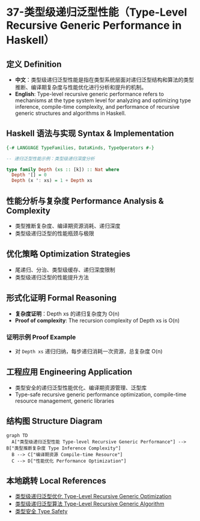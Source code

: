 # 37-类型级递归泛型性能（Type-Level Recursive Generic Performance in Haskell）

## 定义 Definition

- **中文**：类型级递归泛型性能是指在类型系统层面对递归泛型结构和算法的类型推断、编译期复杂度与性能优化进行分析和提升的机制。
- **English**: Type-level recursive generic performance refers to mechanisms at the type system level for analyzing and optimizing type inference, compile-time complexity, and performance of recursive generic structures and algorithms in Haskell.

## Haskell 语法与实现 Syntax & Implementation

```haskell
{-# LANGUAGE TypeFamilies, DataKinds, TypeOperators #-}

-- 递归泛型性能示例：类型级递归深度分析

type family Depth (xs :: [k]) :: Nat where
  Depth '[] = 0
  Depth (x ': xs) = 1 + Depth xs
```

## 性能分析与复杂度 Performance Analysis & Complexity

- 类型推断复杂度、编译期资源消耗、递归深度
- 类型级递归泛型的性能瓶颈与极限

## 优化策略 Optimization Strategies

- 尾递归、分治、类型级缓存、递归深度限制
- 类型级递归泛型的性能提升方法

## 形式化证明 Formal Reasoning

- **复杂度证明**：Depth xs 的递归复杂度为 O(n)
- **Proof of complexity**: The recursion complexity of Depth xs is O(n)

### 证明示例 Proof Example

- 对 `Depth xs` 递归归纳，每步递归消耗一次资源，总复杂度 O(n)

## 工程应用 Engineering Application

- 类型安全的递归泛型性能优化、编译期资源管理、泛型库
- Type-safe recursive generic performance optimization, compile-time resource management, generic libraries

## 结构图 Structure Diagram

```mermaid
graph TD
  A["类型级递归泛型性能 Type-level Recursive Generic Performance"] --> B["类型推断复杂度 Type Inference Complexity"]
  B --> C["编译期资源 Compile-time Resource"]
  C --> D["性能优化 Performance Optimization"]
```

## 本地跳转 Local References

- [类型级递归泛型优化 Type-Level Recursive Generic Optimization](../88-Type-Level-Recursive-Generic-Optimization/01-Type-Level-Recursive-Generic-Optimization-in-Haskell.md)
- [类型级递归泛型算法 Type-Level Recursive Generic Algorithm](../72-Type-Level-Recursive-Generic-Algorithm/01-Type-Level-Recursive-Generic-Algorithm-in-Haskell.md)
- [类型安全 Type Safety](../14-Type-Safety/01-Type-Safety-in-Haskell.md)
